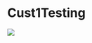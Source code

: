 # Cust1Testing
<a href="https://df.onecloud.azure-test.net/#create/Microsoft.Template/uri/https%3A%2F%2Fraw.githubusercontent.com%2Fryanvolum%2Fazure-quickstart-templates%2Fcache-redis-cache-arm-provision%2Fazuredeplay.json" target="_blank">
    <img src="https://camo.githubusercontent.com/9285dd3998997a0835869065bb15e5d500475034/687474703a2f2f617a7572656465706c6f792e6e65742f6465706c6f79627574746f6e2e706e67" data-canonical-src="http://azuredeploy.net/deploybutton.png" style="max-width:100%;">
</a>


